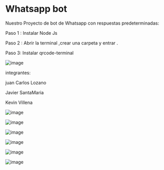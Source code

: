 # Whatsapp bot

Nuestro Proyecto de bot de Whatsapp con respuestas predeterminadas:

Paso 1 : Instalar Node Js 

Paso 2 : Abrir la terminal ,crear una carpeta y entrar .

Paso 3: Instalar qrcode-terminal


![image](https://github.com/juancarlos5623/whatsapp-bot1/assets/127963030/e36fbd42-725d-424d-96c5-d9f8a4448020)



integrantes:

juan Carlos Lozano

Javier SantaMaria

Kevin Villena


![image](https://github.com/juancarlos5623/whatsapp-bot1/assets/127963030/ed470e1c-7abb-417c-ac7f-a959032a37c7)


![image](https://github.com/juancarlos5623/whatsapp-bot1/assets/127963030/bd7873da-e3f8-441e-9615-57ae7643a0b0)


![image](https://github.com/juancarlos5623/whatsapp-bot1/assets/127963030/1b9d7f27-dbbe-4699-b9a1-b4531cff8de1)


![image](https://github.com/juancarlos5623/whatsapp-bot1/assets/127963030/c04e7881-75e6-4e22-862e-3b1174790ddf)


![image](https://github.com/juancarlos5623/whatsapp-bot1/assets/127963030/8b2f036f-809b-4c40-b2ee-0277e5157f77)


![image](https://github.com/juancarlos5623/whatsapp-bot1/assets/127963030/074a1b08-a587-4d78-a710-e6aea8cf4ea0)

